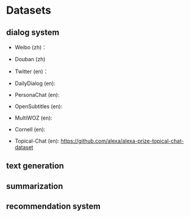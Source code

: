# Datasets

## dialog system

- Weibo (zh)：

- Douban (zh)

- Twitter (en)：

- DailyDialog (en):

- PersonaChat (en):

- OpenSubtitles (en):

- MultiWOZ (en):

- Cornell (en):

- Topical-Chat (en): https://github.com/alexa/alexa-prize-topical-chat-dataset


## text generation

## summarization

## recommendation system
